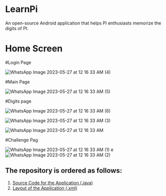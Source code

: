 # LearnPi
An open-source Android application that helps PI enthusiasts memorize the digits of PI.

# Home Screen

#Login Page

![WhatsApp Image 2023-05-27 at 12 16 33 AM (4)](https://github.com/Rohith-Reddy021/LearnPi/assets/133708343/080cc62f-8365-4644-810e-63a3569669d2)

#Main Page

![WhatsApp Image 2023-05-27 at 12 16 33 AM (5)](https://github.com/Rohith-Reddy021/LearnPi/assets/133708343/4a91f135-15d2-47a4-89ac-14c0b28165a2)

#Digits page

![WhatsApp Image 2023-05-27 at 12 16 33 AM (6)](https://github.com/Rohith-Reddy021/LearnPi/assets/133708343/6a9a4dd2-f429-4941-8c28-18b2212b506a)

![WhatsApp Image 2023-05-27 at 12 16 33 AM (3)](https://github.com/Rohith-Reddy021/LearnPi/assets/133708343/6b6ca203-ed0e-4d59-b46c-723c459d8846)

![WhatsApp Image 2023-05-27 at 12 16 33 AM](https://github.com/Rohith-Reddy021/LearnPi/assets/133708343/365ed974-a079-4dca-8356-5b3154dcb2fa)

#Challenge Pag

![WhatsApp Image 2023-05-27 at 12 16 33 AM (1)](https://github.com/Rohith-Reddy021/LearnPi/assets/133708343/b264935c-24b0-432e-8d5a-2b87e2d56e05)
e
![WhatsApp Image 2023-05-27 at 12 16 33 AM (2)](https://github.com/Rohith-Reddy021/LearnPi/assets/133708343/0ca8e356-7cc3-4d06-ae51-10c2d794d051)

## The repository is ordered as follows:

1. [Source Code for the Application (.java)](https://github.com/Rohith-Reddy021/LearnPi/blob/main/MainActivity.java)
2. [Layout of the Application (.xml)](https://github.com/Rohith-Reddy021/LearnPi/blob/main/activity_main.xml)
